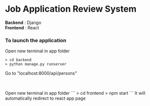 # Job Application Review System

**Backend**  : Django <br>
**Frontend** : React <br>

### To launch the application
Open new terminal in app folder
```
> cd backend
> python manage.py runserver
```
Go to "localhost:8000/api/persons"

<br>
<br>
Open new terminal in app folder
```
> cd frontend
> npm start
```
It will automatically redirect to react app page
